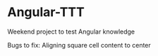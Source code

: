 # Angular-TTT

Weekend project to test Angular knowledge

Bugs to fix: Aligning square cell content to center
